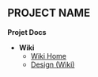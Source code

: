 ## PROJECT NAME
**Projet Docs**
- **Wiki**
  - [Wiki Home](../../wiki)
  - [Design (Wiki)](../../wiki/Design) 
